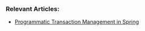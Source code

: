 ### Relevant Articles:
- [Programmatic Transaction Management in Spring](https://www.baeldung.com/spring-programmatic-transaction-management)

